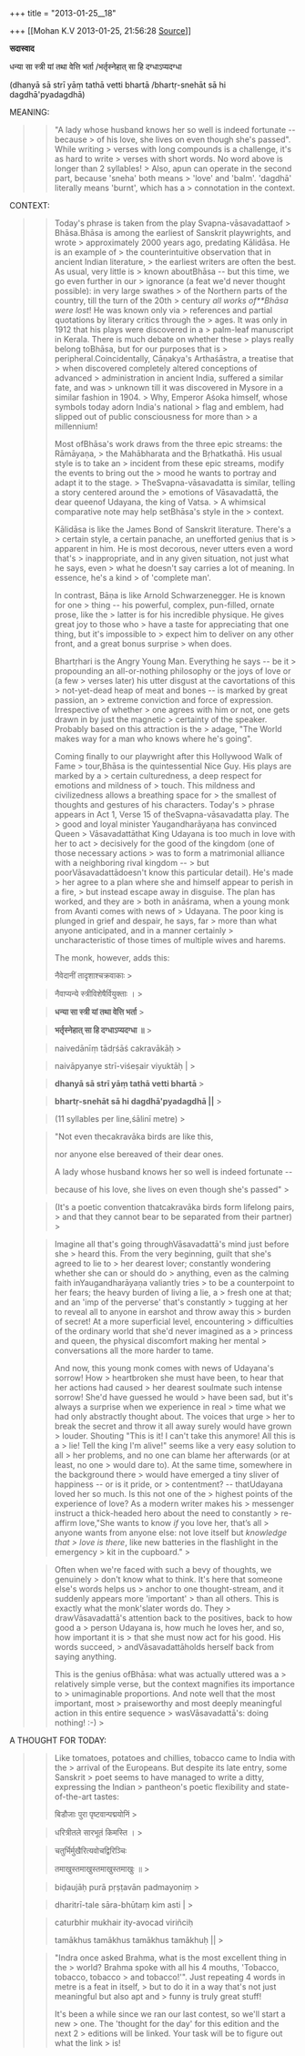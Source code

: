 +++
title = "2013-01-25__18"

+++
[[Mohan K.V	2013-01-25, 21:56:28 [Source](https://groups.google.com/g/sadaswada/c/SWFPAAQucpM)]]



**सदास्वाद**

  

धन्या सा स्त्री यां तथा वेत्ति भर्ता /भर्तृस्नेहात् सा हि दग्धाऽप्यदग्धा

  

(dhanyā sā strī yāṃ tathā vetti bhartā /bhartṛ-snehāt sā hi dagdhā'pyadagdhā)

  

MEANING:

> 
> > "A lady whose husband knows her so well is indeed fortunate -- because > of his love, she lives on even though she's passed". While writing > verses with long compounds is a challenge, it's as hard to write > verses with short words. No word above is longer than 2 syllables! > Also, apun can operate in the second part, because 'sneha' both means > 'love' and 'balm'. 'dagdhā' literally means 'burnt', which has a > connotation in the context.
> > 
> > 
> > 
> > 

CONTEXT:

> 
> > 
> > Today's phrase is taken from the play Svapna-vāsavadattaof > Bhāsa.Bhāsa is among the earliest of Sanskrit playwrights, and wrote > approximately 2000 years ago, predating Kālidāsa. He is an example of > the counterintuitive observation that in ancient Indian literature, > the earliest writers are often the best. As usual, very little is > known aboutBhāsa -- but this time, we go even further in our > ignorance (a feat we'd never thought possible): in very large swathes > of the Northern parts of the country, till the turn of the 20th > century *all works of**Bhāsa were lost*! He was known only via > references and partial quotations by literary critics through the > ages. It was only in 1912 that his plays were discovered in a > palm-leaf manuscript in Kerala. There is much debate on whether these > plays really belong toBhāsa, but for our purposes that is > peripheral.Coincidentally, Cāṇakya's Arthaśāstra, a treatise that > when discovered completely altered conceptions of advanced > administration in ancient India, suffered a similar fate, and was > unknown till it was discovered in Mysore in a similar fashion in 1904. > Why, Emperor Aśoka himself, whose symbols today adorn India's national > flag and emblem, had slipped out of public consciousness for more than > a millennium!
> > 
> > 
> >   
> > 
> > 
> > Most ofBhāsa's work draws from the three epic streams: the Rāmāyaṇa, > the Mahābharata and the Bṛhatkathā. His usual style is to take an > incident from these epic streams, modify the events to bring out the > mood he wants to portray and adapt it to the stage. > TheSvapna-vāsavadatta is similar, telling a story centered around the > emotions of Vāsavadattā, the dear queenof Udayana, the king of Vatsa. > A whimsical comparative note may help setBhāsa's style in the > context.
> > 
> > 
> >   
> > 
> > 
> > Kālidāsa is like the James Bond of Sanskrit literature. There's a > certain style, a certain panache, an unefforted genius that is > apparent in him. He is most decorous, never utters even a word that's > inappropriate, and in any given situation, not just what he says, even > what he doesn't say carries a lot of meaning. In essence, he's a kind > of 'complete man'.
> > 
> > 
> >   
> > 
> > 
> > In contrast, Bāṇa is like Arnold Schwarzenegger. He is known for one > thing -- his powerful, complex, pun-filled, ornate prose, like the > latter is for his incredible physique. He gives great joy to those who > have a taste for appreciating that one thing, but it's impossible to > expect him to deliver on any other front, and a great bonus surprise > when does.
> > 
> > 
> >   
> > 
> > 
> > Bhartṛhari is the Angry Young Man. Everything he says -- be it > propounding an all-or-nothing philosophy or the joys of love or (a few > verses later) his utter disgust at the cavortations of this > not-yet-dead heap of meat and bones -- is marked by great passion, an > extreme conviction and force of expression. Irrespective of whether > one agrees with him or not, one gets drawn in by just the magnetic > certainty of the speaker. Probably based on this attraction is the > adage, "The World makes way for a man who knows where he's going".
> > 
> > 
> >   
> > 
> > 
> > Coming finally to our playwright after this Hollywood Walk of Fame > tour,Bhāsa is the quintessential Nice Guy. His plays are marked by a > certain culturedness, a deep respect for emotions and mildness of > touch. This mildness and civilizedness allows a breathing space for > the smallest of thoughts and gestures of his characters. Today's > phrase appears in Act 1, Verse 15 of theSvapna-vāsavadatta play. The > good and loyal minister Yaugandharāyaṇa has convinced Queen > Vāsavadattāthat King Udayana is too much in love with her to act > decisively for the good of the kingdom (one of those necessary actions > was to form a matrimonial alliance with a neighboring rival kingdom -- > but poorVāsavadattādoesn't know this particular detail). He's made > her agree to a plan where she and himself appear to perish in a fire, > but instead escape away in disguise. The plan has worked, and they are > both in anāśrama, when a young monk from Avanti comes with news of > Udayana. The poor king is plunged in grief and despair, he says, far > more than what anyone anticipated, and in a manner certainly > uncharacteristic of those times of multiple wives and harems.
> > 
> > 
> >   
> > 
> > 
> > The monk, however, adds this:
> > 
> > 
> >   
> > 
> > 
> > 
> > नैवेदानीं तादृशाश्चक्रवाकाः >
> 
> > 
> > नैवाप्यन्ये स्त्रीविशेषैर्वियुक्ताः । >
> 
> > 
> > **धन्या सा स्त्री यां तथा वेत्ति भर्ता** >
> 
> > 
> > **भर्तृस्नेहात् सा हि दग्धाऽप्यदग्धा ॥** >
> 
> > 
> > 
> >   
> > 
> > 
> > 
> > naivedānīṃ tādṛśāś cakravākāḥ >
> 
> > 
> > naivāpyanye strī-viśeṣair viyuktāḥ \| >
> 
> > 
> > **dhanyā sā strī yāṃ tathā vetti bhartā** >
> 
> > 
> > **bhartṛ-snehāt sā hi dagdhā'pyadagdhā \|\|** >
> 
> > 
> >   
> > 
> > 
> > (11 syllables per line,śālinī metre) >
> 
> > 
> >   
> > 
> > 
> > "Not even thecakravāka birds are like this,
> > 
> > 
> > nor anyone else bereaved of their dear ones.
> > 
> > A lady whose husband knows her so well is indeed fortunate --
> > 
> > 
> > because of his love, she lives on even though she's passed" >
> 
> > 
> > (It's a poetic convention thatcakravāka birds form lifelong pairs, > and that they cannot bear to be separated from their partner) >
> 
> > 
> >   
> > 
> > 
> > Imagine all that's going throughVāsavadattā's mind just before she > heard this. From the very beginning, guilt that she's agreed to lie to > her dearest lover; constantly wondering whether she can or should do > anything, even as the calming faith inYaugandharāyaṇa valiantly tries > to be a counterpoint to her fears; the heavy burden of living a lie, a > fresh one at that; and an 'imp of the perverse' that's constantly > tugging at her to reveal all to anyone in earshot and throw away this > burden of secret! At a more superficial level, encountering > difficulties of the ordinary world that she'd never imagined as a > princess and queen, the physical discomfort making her mental > conversations all the more harder to tame.
> > 
> > 
> >   
> > 
> > 
> > And now, this young monk comes with news of Udayana's sorrow! How > heartbroken she must have been, to hear that her actions had caused > her dearest soulmate such intense sorrow! She'd have guessed he would > have been sad, but it's always a surprise when we experience in real > time what we had only abstractly thought about. The voices that urge > her to break the secret and throw it all away surely would have grown > louder. Shouting "This is it! I can't take this anymore! All this is a > lie! Tell the king I'm alive!" seems like a very easy solution to all > her problems, and no one can blame her afterwards (or at least, no one > would dare to). At the same time, somewhere in the background there > would have emerged a tiny sliver of happiness -- or is it pride, or > contentment? -- thatUdayana loved her so much. Is this not one of the > highest points of the experience of love? As a modern writer makes his > messenger instruct a thick-headed hero about the need to constantly > re-affirm love,"She wants to know *if* you love her, that’s all > anyone wants from anyone else: not love itself but *knowledge that > love is there*, like new batteries in the flashlight in the emergency > kit in the cupboard." >
> 
> > 
> >   
> > 
> > 
> > Often when we're faced with such a bevy of thoughts, we genuinely > don't know what to think. It's here that someone else's words helps us > anchor to one thought-stream, and it suddenly appears more 'important' > than all others. This is exactly what the monk'slater words do. They > drawVāsavadattā's attention back to the positives, back to how good a > person Udayana is, how much he loves her, and so, how important it is > that she must now act for his good. His words succeed, > andVāsavadattāholds herself back from saying anything.
> > 
> > 
> >   
> > 
> > 
> > This is the genius ofBhāsa: what was actually uttered was a > relatively simple verse, but the context magnifies its importance to > unimaginable proportions. And note well that the most important, most > praiseworthy and most deeply meaningful action in this entire sequence > wasVāsavadattā's: doing nothing! :-) >
> 
> > 
> >   
> > 
> > 

A THOUGHT FOR TODAY:

> 
> > 
> > 
> > 
> > 
> > 
> > 
> > 
> > 
> > 
> >   
> > 
> > 
> > 
> > 
> > 
> > 
> > 
> > 
> > 
> > Like tomatoes, potatoes and chillies, tobacco came to India with the > arrival of the Europeans. But despite its late entry, some Sanskrit > poet seems to have managed to write a ditty, expressing the Indian > pantheon's poetic flexibility and state-of-the-art tastes:
> > 
> > 
> > 
> > 
> >   
> > 
> > 
> > 
> > 
> > बिडौजाः पुरा पृष्टवान्पद्मयोनिं >
> 
> > 
> > धरित्रीतले सारभूतं किमस्ति । >
> 
> > 
> > चतुर्भिर्मुखैरित्यवोचद्विरिञ्चिः
> > 
> > 
> > तमाखुस्तमाखुस्तमाखुस्तमाखुः ॥ >
> 
> > 
> > 
> > 
> >   
> > 
> > 
> > 
> > 
> > biḍaujāḥ purā pṛṣṭavān padmayoniṃ >
> 
> > 
> > dharitrī-tale sāra-bhūtaṃ kim asti \| >
> 
> > 
> > caturbhir mukhair ity-avocad viriñciḥ
> > 
> > 
> > tamākhus tamākhus tamākhus tamākhuḥ \|\| >
> 
> > 
> > 
> > 
> >   
> > 
> > 
> > "Indra once asked Brahma, what is the most excellent thing in the > world? Brahma spoke with all his 4 mouths, 'Tobacco, tobacco, tobacco > and tobacco!'". Just repeating 4 words in metre is a feat in itself, > but to do it in a way that's not just meaningful but also apt and > funny is truly great stuff!
> > 
> > 
> >   
> > 
> > 
> > 
> > It's been a while since we ran our last contest, so we'll start a new > one. The 'thought for the day' for this edition and the next 2 > editions will be linked. Your task will be to figure out what the link > is!
> > 
> > 
> > 
> > 
> > 
> > 
> > 
> > 
> > 
> > 
> > 
> > 
> > 
> > 
> > 
> > 
> > 
> > 

  

